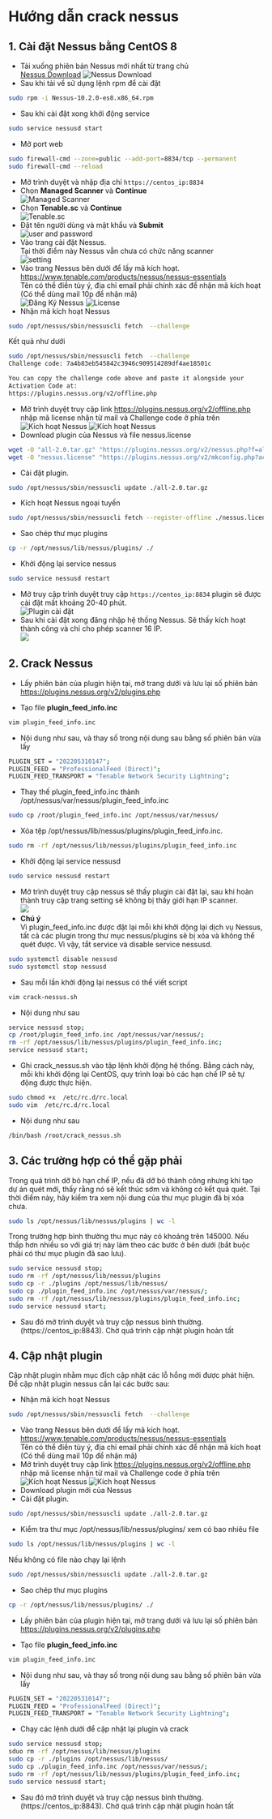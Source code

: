 # Hướng dẫn crack nessus
## 1. Cài đặt Nessus bằng CentOS 8  ##
- Tải xuống phiên bản Nessus mới nhất từ trang chủ  
[Nessus Download](https://www.tenable.com/downloads/nessus)
![Nessus Download](../images/dowload-nessus.png)
- Sau khi tải về sử dụng lệnh rpm để cài đặt  
```sh
sudo rpm -i Nessus-10.2.0-es8.x86_64.rpm
```
- Sau khi cài đặt xong khởi động service  
```sh
sudo service nessusd start
```
- Mở port web  
```sh
sudo firewall-cmd --zone=public --add-port=8834/tcp --permanent
sudo firewall-cmd --reload
```
- Mở trình duyệt và nhập địa chỉ 
``https://centos_ip:8834``  
- Chọn **Managed Scanner** và **Continue**    
![Managed Scanner](../images/managed-scanner.png)
- Chọn **Tenable.sc** và **Continue**  
![Tenable.sc](../images/tenable.png)
- Đặt tên người dùng và mật khẩu và **Submit**   
![user and password](../images/user-passwd.png)
- Vào trang cài đặt Nessus.  
Tại thời điểm này Nessus vẫn chưa có chức năng scanner  
![setting](../images/setting.png)
- Vào trang Nessus bên dưới để lấy mã kích hoạt.   
https://www.tenable.com/products/nessus/nessus-essentials  
Tên có thể điền tùy ý, địa chỉ email phải chính xác để nhận mã kích hoạt (Có thể dùng mail 10p để nhận mã)  
![Đăng Ký Nessus](../images/dangky-nessus.png)
![License](../images/license.png)
- Nhận mã kích hoạt Nessus  
```sh
sudo /opt/nessus/sbin/nessuscli fetch  --challenge
```
Kết quả như dưới  
```sh
sudo /opt/nessus/sbin/nessuscli fetch  --challenge
Challenge code: 7a4b83eb545842c3946c909514289df4ae18501c

You can copy the challenge code above and paste it alongside your
Activation Code at:
https://plugins.nessus.org/v2/offline.php
```
- Mở trình duyệt truy cập link https://plugins.nessus.org/v2/offline.php nhập mã license nhận từ mail và Challenge code ở phía trên  
![Kích hoạt Nessus](../images/activer-nessus.png)
![Kích hoạt Nessus](../images/activer-nessus-2.png)
- Download plugin của Nessus và file nessus.license  
```sh
wget -O "all-2.0.tar.gz" "https://plugins.nessus.org/v2/nessus.php?f=all-2.0.tar.gz&u=3d6f7d6da720d604a57a3a8480d6a804&p=949038e8390d13054eff7fe6d31087c1"
wget -O "nessus.license" "https://plugins.nessus.org/v2/mkconfig.php?ac=3d6f7d6da720d604a57a3a8480d6a804949038e8390d13054eff7fe6d31087c1aa5ed07de4a4c9fca6d5e0fec9566a35"
```
- Cài đặt plugin.  
```sh
sudo /opt/nessus/sbin/nessuscli update ./all-2.0.tar.gz
```
- Kích hoạt Nessus ngoại tuyến  
```sh
sudo /opt/nessus/sbin/nessuscli fetch --register-offline ./nessus.license
```
- Sao chép thư mục plugins  
```sh
cp -r /opt/nessus/lib/nessus/plugins/ ./
```
- Khởi động lại service nessus  
```sh
sudo service nessusd restart
```
- Mở truy cập trình duyệt truy cập ``https://centos_ip:8834`` plugin sẽ được cài đặt mất khoảng 20-40 phút.  
![Plugin cài đặt](../images/plugin-cai-dat.png)
- Sau khi cài đặt xong đăng nhập hệ thống Nessus. Sẽ thấy kích hoạt thành công và chỉ cho phép scanner 16 IP.  
![](../images/16-ip.png)
## 2. Crack Nessus ##
- Lấy phiên bản của plugin hiện tại, mở trang dưới và lưu lại số phiên bản  
https://plugins.nessus.org/v2/plugins.php  

- Tạo file **plugin_feed_info.inc**  
```sh
vim plugin_feed_info.inc
```
- Nội dung như sau, và thay số trong nội dung sau bằng số phiên bản vừa lấy  
```sh
PLUGIN_SET = "202205310147";
PLUGIN_FEED = "ProfessionalFeed (Direct)";
PLUGIN_FEED_TRANSPORT = "Tenable Network Security Lightning";
```
- Thay thế plugin_feed_info.inc thành /opt/nessus/var/nessus/plugin_feed_info.inc  
```sh
sudo cp /root/plugin_feed_info.inc /opt/nessus/var/nessus/
```
- Xóa tệp /opt/nessus/lib/nessus/plugins/plugin_feed_info.inc.  
```sh
sudo rm -rf /opt/nessus/lib/nessus/plugins/plugin_feed_info.inc
```
- Khởi động lại service nessusd  
```sh
sudo service nessusd restart
```
- Mở trình duyệt truy cập nessus sẽ thấy plugin cài đặt lại, sau khi hoàn thành truy cập trang setting sẽ không bị thấy giới hạn IP scanner.  
![](../images/crack-nessus.png)
- **Chú ý**  
Vì plugin_feed_info.inc được đặt lại mỗi khi khởi động lại dịch vụ Nessus, tất cả các plugin trong thư mục nessus/plugins sẽ bị xóa và không thể quét được. Vì vậy, tắt service và disable service nessusd.  
```sh
sudo systemctl disable nessusd
sudo systemctl stop nessusd
```
- Sau mỗi lần khởi động lại nessus có thể viết script  
```sh
vim crack-nessus.sh
```
- Nội dung như sau  
```sh
service nessusd stop;
cp /root/plugin_feed_info.inc /opt/nessus/var/nessus/;
rm -rf /opt/nessus/lib/nessus/plugins/plugin_feed_info.inc;
service nessusd start;
```
- Ghi crack_nessus.sh vào tập lệnh khởi động hệ thống. Bằng cách này, mỗi khi khởi động lại CentOS, quy trình loại bỏ các hạn chế IP sẽ tự động được thực hiện.  
```sh
sudo chmod +x  /etc/rc.d/rc.local
sudo vim  /etc/rc.d/rc.local
```
- Nội dung như sau   
```sh
/bin/bash /root/crack_nessus.sh
```
## 3. Các trường hợp có thể gặp phải ##

Trong quá trình dỡ bỏ hạn chế IP, nếu đã dỡ bỏ thành công nhưng khi tạo dự án quét mới, thấy rằng nó sẽ kết thúc sớm và không có kết quả quét. Tại thời điểm này, hãy kiểm tra xem nội dung của thư mục plugin đã bị xóa chưa.
```sh
sudo ls /opt/nessus/lib/nessus/plugins | wc -l
```
Trong trường hợp bình thường thu mục này có khoảng trên 145000. Nếu thấp hơn nhiều so với giá trị này làm theo các bước ở bên dưới (bắt buộc phải có thư mục plugin đã sao lưu).  
```sh
sudo service nessusd stop;
sudo rm -rf /opt/nessus/lib/nessus/plugins
sudo cp -r ./plugins /opt/nessus/lib/nessus/
sudo cp ./plugin_feed_info.inc /opt/nessus/var/nessus/;
sudo rm -rf /opt/nessus/lib/nessus/plugins/plugin_feed_info.inc;
sudo service nessusd start;
```
- Sau đó mở trình duyệt và truy cập nessus bình thường. (https://centos_ip:8843). Chờ quá trình cập nhật plugin hoàn tất  
## 4. Cập nhật plugin ##
Cập nhật plugin nhằm mục đích cập nhật các lỗ hổng mới được phát hiện.  
Để cập nhật plugin nessus cần lại các bước sau:  
- Nhận mã kích hoạt Nessus  
```sh
sudo /opt/nessus/sbin/nessuscli fetch  --challenge
```
- Vào trang Nessus bên dưới để lấy mã kích hoạt.  
https://www.tenable.com/products/nessus/nessus-essentials  
Tên có thể điền tùy ý, địa chỉ email phải chính xác để nhận mã kích hoạt (Có thể dùng mail 10p để nhận mã)  
- Mở trình duyệt truy cập link https://plugins.nessus.org/v2/offline.php nhập mã license nhận từ mail và Challenge code ở phía trên  
![Kích hoạt Nessus](../images/activer-nessus.png)
![Kích hoạt Nessus](../images/activer-nessus-2.png)
- Download plugin mới của Nessus  
- Cài đặt plugin.  
```sh
sudo /opt/nessus/sbin/nessuscli update ./all-2.0.tar.gz
```
- Kiểm tra thư mục /opt/nessus/lib/nessus/plugins/ xem có bao nhiêu file  
```sh
sudo ls /opt/nessus/lib/nessus/plugins | wc -l
```
Nếu không có file nào chạy lại lệnh  
```sh
sudo /opt/nessus/sbin/nessuscli update ./all-2.0.tar.gz
```
- Sao chép thư mục plugins  
```sh
cp -r /opt/nessus/lib/nessus/plugins/ ./
```
- Lấy phiên bản của plugin hiện tại, mở trang dưới và lưu lại số phiên bản  
https://plugins.nessus.org/v2/plugins.php  

- Tạo file **plugin_feed_info.inc**
```sh
vim plugin_feed_info.inc
```
- Nội dung như sau, và thay số trong nội dung sau bằng số phiên bản vừa lấy  
```sh
PLUGIN_SET = "202205310147";
PLUGIN_FEED = "ProfessionalFeed (Direct)";
PLUGIN_FEED_TRANSPORT = "Tenable Network Security Lightning";
```
- Chạy các lệnh dưới để cập nhật lại plugin và crack 
```sh
sudo service nessusd stop;
sduo rm -rf /opt/nessus/lib/nessus/plugins
sudo cp -r ./plugins /opt/nessus/lib/nessus/
sudo cp ./plugin_feed_info.inc /opt/nessus/var/nessus/;
sudo rm -rf /opt/nessus/lib/nessus/plugins/plugin_feed_info.inc;
sudo service nessusd start;
```
- Sau đó mở trình duyệt và truy cập nessus bình thường. (https://centos_ip:8843). Chờ quá trình cập nhật plugin hoàn tất




